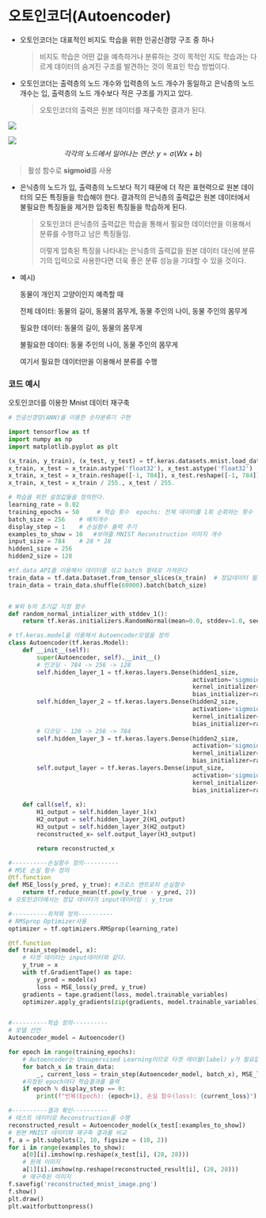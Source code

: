 # 오토인코더(Autoencoder)

- 오토인코더는 대표적인 비지도 학습을 위한 인공신경망 구조 중 하나

  > 비지도 학습은 어떤 값을 예측하거나 분류하는 것이 목적인 지도 학습과는 다르게 데이터의 숨겨진 구조를 발견하는 것이 목표인 학습 방법이다.

- 오토인코더는 출력층의 노드 개수와 입력층의 노드 개수가 동일하고 은닉층의 노드 개수는 입, 출력층의 노드 개수보다 적은 구조를 가지고 있다.

  > 오토인코더의 출력은 원본 데이터를 재구축한 결과가 된다.

![](https://lh3.googleusercontent.com/proxy/BNc05ieNY9dmQZCIOC0oV36K5GzVgcelWKEUzMJ5E_P6yxe8PdLBSj5fCHLluYwYTJoGcJD4s_e9Vd5jMIrexKG4kQhdExyqMdKjZ9xkw81xcKL1s-iGPmGfCVREJgwelESs)

![](https://clickai.ai/assets/img/img_blog_post_3_2.png)
$$
각각의\ 노드에서\ 일어나는\ 연산: \ y = \sigma(Wx + b)
$$

> 활성 함수로 **sigmoid**를 사용

- 은닉층의 노드가 입, 출력층의 노드보다 적기 때문에 더 작은 표현력으로 원본 데이터의 모든 특징들을 학습해야 한다. 결과적의 은닉층의 출력값은 원본 데이터에서 불필요한 특징들을 제거한 입축된 특징들을 학습하게 된다.

  > 오토인코더 은닉층의 출력값은 학습을 통해서 필요한 데이터만을 이용해서 분류를 수행하고 남은 특징들임.
  >
  > 이렇게 압축된 특징을 나타내는 은닉층의 출력값을 원본 데이터 대신에 분류기의 입력으로 사용한다면 더욱 좋은 분류 성능을 기대할 수 있을 것이다.

- 예시)

  동물이 개인지 고양이인지 예측할 때 

  전체 데이터: 동물의 길이, 동물의 몸무게, 동물 주인의 나이, 동물 주인의 몸무게 

  필요한 데이터: 동물의 길이, 동물의 몸무게

  불필요한 데이터: 동물 주인의 나이, 동물 주인의 몸무게

  여기서 필요한 데이터만을 이용해서 분류를 수행

### 코드 예시

오토인코더를 이용한 Mnist 데이터 재구축

```python
# 인공신경망(ANN)을 이용한 숫자분류기 구현

import tensorflow as tf
import numpy as np
import matplotlib.pyplot as plt

(x_train, y_train), (x_test, y_test) = tf.keras.datasets.mnist.load_data() 
x_train, x_test = x_train.astype('float32'), x_test.astype('float32')
x_train, x_test = x_train.reshape([-1, 784]), x_test.reshape([-1, 784])
x_train, x_test = x_train / 255., x_test / 255.

# 학습을 위한 설정값들을 정의한다.
learning_rate = 0.02
training_epochs = 50     # 학습 횟수  epochs: 전체 데이터를 1회 순회하는 횟수
batch_size = 256    # 배치개수
display_step = 1    # 손실함수 출력 주기
examples_to_show = 10   #보여줄 MNIST Reconstruction 이미지 개수
input_size = 784    # 28 * 28
hidden1_size = 256
hidden2_size = 128

#tf.data API를 이용해서 데이터를 섞고 batch 형태로 가져온다
train_data = tf.data.Dataset.from_tensor_slices(x_train)  # 정답데이터 필요 없이 x데이터만 묶어줌
train_data = train_data.shuffle(60000).batch(batch_size)


# W와 b의 초기값 지정 함수
def random_normal_intializer_with_stddev_1(): 
    return tf.keras.initializers.RandomNormal(mean=0.0, stddev=1.0, seed=None)

# tf.keras.model을 이용해서 Autoencoder모델을 정의
class Autoencoder(tf.keras.Model):
    def __init__(self):
        super(Autoencoder, self).__init__()
        # 인코딩 - 784 -> 256 -> 128
        self.hidden_layer_1 = tf.keras.layers.Dense(hidden1_size,
                                                    activation='sigmoid',
                                                    kernel_initializer=random_normal_intializer_with_stddev_1(),
                                                    bias_initializer=random_normal_intializer_with_stddev_1())
        self.hidden_layer_2 = tf.keras.layers.Dense(hidden2_size,
                                                    activation='sigmoid',
                                                    kernel_initializer=random_normal_intializer_with_stddev_1(),
                                                    bias_initializer=random_normal_intializer_with_stddev_1())
        # 디코딩 - 128 -> 256 -> 784
        self.hidden_layer_3 = tf.keras.layers.Dense(hidden2_size,
                                                    activation='sigmoid',
                                                    kernel_initializer=random_normal_intializer_with_stddev_1(),
                                                    bias_initializer=random_normal_intializer_with_stddev_1())
        self.output_layer = tf.keras.layers.Dense(input_size,
                                                    activation='sigmoid',
                                                    kernel_initializer=random_normal_intializer_with_stddev_1(),
                                                    bias_initializer=random_normal_intializer_with_stddev_1())
    
    def call(self, x):
        H1_output = self.hidden_layer_1(x)
        H2_output = self.hidden_layer_2(H1_output)
        H3_output = self.hidden_layer_3(H2_output)
        reconstructed_x= self.output_layer(H3_output)

        return reconstructed_x

#----------손실함수 정의----------
# MSE 손실 함수 정의
@tf.function
def MSE_loss(y_pred, y_true): #크로스 엔트로피 손실함수
    return tf.reduce_mean(tf.pow(y_true - y_pred, 2))
# 오토인코더에서는 정답 데이터가 input데이터임 : y_true

#----------최적화 정의----------
# RMSprop Optimizer사용
optimizer = tf.optimizers.RMSprop(learning_rate)

@tf.function
def train_step(model, x):
    # 타겟 데이터는 input데이터와 같다.
    y_true = x
    with tf.GradientTape() as tape:
        y_pred = model(x)
        loss = MSE_loss(y_pred, y_true)
    gradients = tape.gradient(loss, model.trainable_variables)
    optimizer.apply_gradients(zip(gradients, model.trainable_variables))


#----------학습 정의---------- 
# 모델 선언
Autoencoder_model = Autoencoder()

for epoch in range(training_epochs):
    # Autoencoder는 Unsupervised Learning이므로 타겟 레이블(label) y가 필요없음.
    for batch_x in train_data:
        _, current_loss = train_step(Autoencoder_model, batch_x), MSE_loss(Autoencoder_model(batch_x),batch_x)
    #지정된 epoch마다 학습결과를 출력
    if epoch % display_step == 0:
        print(f"반복(Epoch): {epoch+1}, 손실 함수(loss): {current_loss}")

#----------결과 확인----------
# 테스트 데이터로 Reconstruction을 수행
reconstructed_result = Autoencoder_model(x_test[:examples_to_show])
# 원본 MNIST 데이터와 재구축 결과를 비교
f, a = plt.subplots(2, 10, figsize = (10, 2))
for i in range(examples_to_show):
    a[0][i].imshow(np.reshape(x_test[i], (28, 28)))
    # 원래 이미지
    a[1][i].imshow(np.reshape(reconstructed_result[i], (28, 28)))
    # 재구축된 이미지
f.savefig('reconstructed_mnist_image.png') 
f.show()
plt.draw()  
plt.waitforbuttonpress()    
```